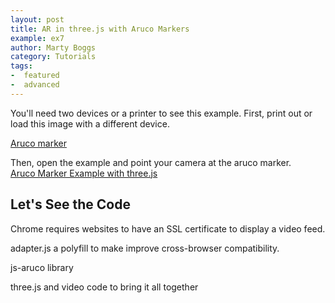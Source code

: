 ```yaml
---
layout: post
title: AR in three.js with Aruco Markers
example: ex7
author: Marty Boggs
category: Tutorials
tags:
-  featured
-  advanced
---
```


You'll need two devices or a printer to see this example. First, print out or load this image with a different device.<br>
<!--more-->
<a href="https://martyboggs.github.io/aruco-marker-example/images/aruco.jpg" target="_blank">Aruco marker <i class="fa fa-external-link"></i></a>

Then, open the example and point your camera at the aruco marker.<br>
<a href="https://martyboggs.github.io/aruco-marker-example" target="_blank">Aruco Marker Example with three.js <i class="fa fa-external-link"></i></a>




## Let's See the Code

Chrome requires websites to have an SSL certificate to display a video feed.

adapter.js a polyfill to make improve cross-browser compatibility.

js-aruco library

three.js and video code to bring it all together


<!--Ok, now that you have your JSON file we can get it into the browser. To get started, we'll use this <a href="{{site.url}}/threejs-world-blank-template.html" download="threejs-world-{{page.example}}.html">basic template <i class="fa fa-download"></i></a> that I use in a lot of posts. Open the template to follow along.
-->